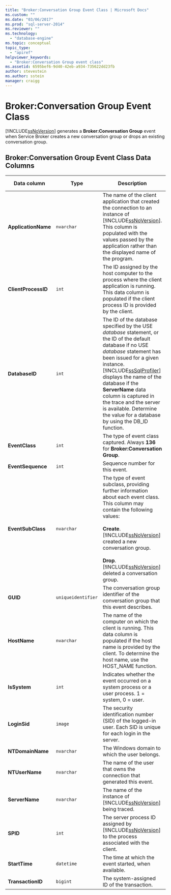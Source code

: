 ```yaml
---
title: "Broker:Conversation Group Event Class | Microsoft Docs"
ms.custom: ""
ms.date: "03/06/2017"
ms.prod: "sql-server-2014"
ms.reviewer: ""
ms.technology: 
  - "database-engine"
ms.topic: conceptual
topic_type: 
  - "apiref"
helpviewer_keywords: 
  - "Broker:Conversation Group event class"
ms.assetid: 6595bef6-9d40-42eb-a934-735622dd23fb
author: stevestein
ms.author: sstein
manager: craigg
---
```

# Broker:Conversation Group Event Class
  [!INCLUDE[ssNoVersion](../../includes/ssnoversion-md.md)] generates a **Broker:Conversation Group** event when Service Broker creates a new conversation group or drops an existing conversation group.  
  
## Broker:Conversation Group Event Class Data Columns  
  
|Data column|Type|Description|Column number|Filterable|  
|-----------------|----------|-----------------|-------------------|----------------|  
|**ApplicationName**|`nvarchar`|The name of the client application that created the connection to an instance of [!INCLUDE[ssNoVersion](../../includes/ssnoversion-md.md)]. This column is populated with the values passed by the application rather than the displayed name of the program.|10|Yes|  
|**ClientProcessID**|`int`|The ID assigned by the host computer to the process where the client application is running. This data column is populated if the client process ID is provided by the client.|9|Yes|  
|**DatabaseID**|`int`|The ID of the database specified by the USE *database* statement, or the ID of the default database if no USE *database* statement has been issued for a given instance. [!INCLUDE[ssSqlProfiler](../../includes/sssqlprofiler-md.md)] displays the name of the database if the **ServerName** data column is captured in the trace and the server is available. Determine the value for a database by using the DB_ID function.|3|Yes|  
|**EventClass**|`int`|The type of event class captured. Always **136** for **Broker:Conversation Group**.|27|No|  
|**EventSequence**|`int`|Sequence number for this event.|51|No|  
|**EventSubClass**|`nvarchar`|The type of event subclass, providing further information about each event class. This column may contain the following values:<br /><br /> **Create**. [!INCLUDE[ssNoVersion](../../includes/ssnoversion-md.md)] created a new conversation group.<br /><br /> **Drop**. [!INCLUDE[ssNoVersion](../../includes/ssnoversion-md.md)] deleted a conversation group.|21|Yes|  
|**GUID**|`uniqueidentifier`|The conversation group identifier of the conversation group that this event describes.|54|No|  
|**HostName**|`nvarchar`|The name of the computer on which the client is running. This data column is populated if the host name is provided by the client. To determine the host name, use the HOST_NAME function.|8|Yes|  
|**IsSystem**|`int`|Indicates whether the event occurred on a system process or a user process. 1 = system, 0 = user.|60|No|  
|**LoginSid**|`image`|The security identification number (SID) of the logged-in user. Each SID is unique for each login in the server.|41|Yes|  
|**NTDomainName**|`nvarchar`|The Windows domain to which the user belongs.|7|Yes|  
|**NTUserName**|`nvarchar`|The name of the user that owns the connection that generated this event.|6|Yes|  
|**ServerName**|`nvarchar`|The name of the instance of [!INCLUDE[ssNoVersion](../../includes/ssnoversion-md.md)] being traced.|26|No|  
|**SPID**|`int`|The server process ID assigned by [!INCLUDE[ssNoVersion](../../includes/ssnoversion-md.md)] to the process associated with the client.|12|Yes|  
|**StartTime**|`datetime`|The time at which the event started, when available.|14|Yes|  
|**TransactionID**|`bigint`|The system-assigned ID of the transaction.|4|No|  
  
  
